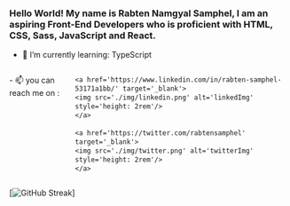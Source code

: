 ### Hello World! My name is Rabten Namgyal Samphel, I am an aspiring Front-End Developers who is proficient with HTML, CSS, Sass, JavaScript and React.

- 🌱 I’m currently learning: TypeScript

<div class='box' style='display: flex'>
    <p>
    - 📫 you can reach me on : 
    </p>
    
    <a href='https://www.linkedin.com/in/rabten-samphel-53171a1bb/' target='_blank'>
    <img src='./img/linkedin.png' alt='linkedImg' style='height: 2rem'/>
    </a>
    
    <a href='https://twitter.com/rabtensamphel' target='_blank'>
    <img src='./img/twitter.png' alt='twitterImg' style='height: 2rem'/>
    </a>
</div>




[![GitHub Streak](https://github-readme-streak-stats.herokuapp.com?user=rabtennamgyal&theme=soft-green)]
